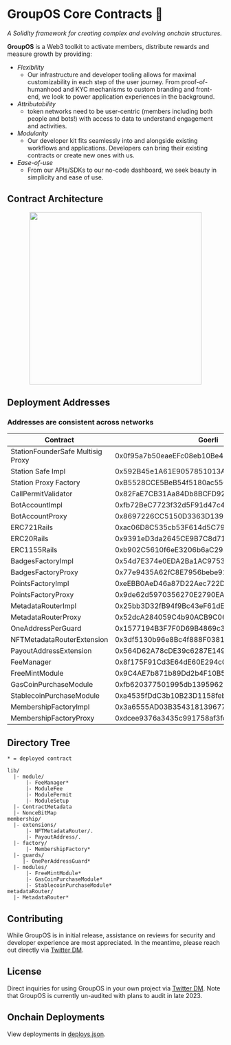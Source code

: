 # GroupOS Core Contracts 🧙

_A Solidity framework for creating complex and evolving onchain structures._

**GroupOS** is a Web3 toolkit to activate members, distribute rewards and measure growth by providing:

  - *Flexibility* 
    - Our infrastructure and developer tooling allows for maximal customizability in each step of the user journey. From proof-of-humanhood and KYC mechanisms to custom branding and front-end, we look to power application experiences in the background.
  - *Attributability* 
    - token networks need to be user-centric (members including both people and bots!) with access to data to understand engagement and activities.
  - *Modularity* 
    - Our developer kit fits seamlessly into and alongside existing workflows and applications. Developers can bring their existing contracts or create new ones with us.
  - *Ease-of-use*
    - From our APIs/SDKs to our no-code dashboard, we seek beauty in simplicity and ease of use.


## Contract Architecture

<div style="text-align:center"><img src="https://github.com/0xStation/tokens-v1/assets/80549215/a68b8a19-4568-45a7-9d32-d5738409081e" width="400" ></div>

## Deployment Addresses
### Addresses are consistent across networks
| Contract | Goerli | Sepolia |
| --- | --- | --- |
| StationFounderSafe Multisig Proxy |  0x0f95a7b50eaeEFc08eb10Be44Dd48409b46372b2 | 0x0f95a7b50eaeEFc08eb10Be44Dd48409b46372b2
| Station Safe Impl|  0x592B45e1A61E9057851013A8E945feDC78bC867E | 0x592B45e1A61E9057851013A8E945feDC78bC867E
| Station Proxy Factory| 0xB5528CCE5BeB54f5180ac556a605863FA0310434 | 0xB5528CCE5BeB54f5180ac556a605863FA0310434
| CallPermitValidator | 0x82FaE7CB31Aa84Db8BCFD927f5C2c2A6383628f7 | 0x82FaE7CB31Aa84Db8BCFD927f5C2c2A6383628f7
| BotAccountImpl | 0xfb72BeC7723f32d5F91d47c47Ed7b697AC8723b8 | 0xfb72BeC7723f32d5F91d47c47Ed7b697AC8723b8
| BotAccountProxy | 0x8697226CC5150D3363D139872a4e462C6587fbC5 | 0x8697226CC5150D3363D139872a4e462C6587fbC5
| ERC721Rails | 0xac06D8C535cb53F614d5C79809c778AB38343A63 | 0xac06D8C535cb53F614d5C79809c778AB38343A63
| ERC20Rails | 0x9391eD3da2645CE9B7C8d718CDB4F101fA8d9D7b | 0x9391eD3da2645CE9B7C8d718CDB4F101fA8d9D7b
| ERC1155Rails | 0xb902C5610f6eE3206b6aC29579A411783AD5CB21 | 0xb902C5610f6eE3206b6aC29579A411783AD5CB21
| BadgesFactoryImpl | 0x54d7E374e0EDA2Ba1AC9753882879A9151cbA059 | 0x54d7E374e0EDA2Ba1AC9753882879A9151cbA059
| BadgesFactoryProxy | 0x77e9435A62fC8E7956bebe918F5e85BC328f5165 | 0x77e9435A62fC8E7956bebe918F5e85BC328f5165
| PointsFactoryImpl | 0xeEBB0AeD46a87D22Aec722DEdF4Cc26eA63454c2 | 0xeEBB0AeD46a87D22Aec722DEdF4Cc26eA63454c2
| PointsFactoryProxy | 0x9de62d5970356270E2790EAB4e3E6cF186868587 | 0x9de62d5970356270E2790EAB4e3E6cF186868587
| MetadataRouterImpl | 0x25bb3D32fB94f9Bc43eF61dE4bc3829e79F47899 | 0x25bb3D32fB94f9Bc43eF61dE4bc3829e79F47899
| MetadataRouterProxy | 0x52dcA284059C4b90ACB9C06CF479aA91DB2af3E8 | 0x52dcA284059C4b90ACB9C06CF479aA91DB2af3E8
| OneAddressPerGuard | 0x1577194B3F7F0D69B4869c378D8bC5Aa52e4567A | 0x1577194B3F7F0D69B4869c378D8bC5Aa52e4567A
| NFTMetadataRouterExtension | 0x3df5130b96e8Bc4f888F038177A09a36566642dC | 0x3df5130b96e8Bc4f888F038177A09a36566642dC
| PayoutAddressExtension | 0x564D62A78cDE39c6287E1499FF099Bf822Fc2Dd1 | 0x564D62A78cDE39c6287E1499FF099Bf822Fc2Dd1
| FeeManager | 0x8f175F91Cd3E64dE60E294c0120c1768De51Cd4d | 0x8f175F91Cd3E64dE60E294c0120c1768De51Cd4d
| FreeMintModule | 0x9C4AE7b871b89Dd2b4F10B5FAB2D887419969584 | 0x9C4AE7b871b89Dd2b4F10B5FAB2D887419969584
| GasCoinPurchaseModule | 0xfb620377501995db139596274934674030E8620d | 0xfb620377501995db139596274934674030E8620d
| StablecoinPurchaseModule | 0xa4535fDdC3b10B23D1158feb41690CdF8cB8b1F7 | 0xa4535fDdC3b10B23D1158feb41690CdF8cB8b1F7
| MembershipFactoryImpl | 0x3a6555AD03B35431813967778b8361ef5877fd13 | 0x3a6555AD03B35431813967778b8361ef5877fd13
| MembershipFactoryProxy | 0xdcee9376a3435c991758af3fd07e2830b3a41bcb | 0xdcee9376a3435c991758af3fd07e2830b3a41bcb



## Directory Tree

```
* = deployed contract

lib/
  |- module/
      |- FeeManager*
      |- ModuleFee
      |- ModulePermit
      |- ModuleSetup
  |- ContractMetadata
  |- NonceBitMap
membership/
  |- extensions/
      |- NFTMetadataRouter/.
      |- PayoutAddress/.
  |- factory/
      |- MembershipFactory*
  |- guards/
     |- OnePerAddressGuard*
  |- modules/
      |- FreeMintModule*
      |- GasCoinPurchaseModule*
      |- StablecoinPurchaseModule*
metadataRouter/
  |- MetadataRouter*
```

## Contributing

While GroupOS is in initial release, assistance on reviews for security and developer experience are most appreciated. In the meantime, please reach out directly via [Twitter DM](https://twitter.com/ilikesymmetry).

## License

Direct inquiries for using GroupOS in your own project via [Twitter DM](https://twitter.com/ilikesymmetry). Note that GroupOS is currently un-audited with plans to audit in late 2023.

## Onchain Deployments

View deployments in [deploys.json](./deploys.json).
